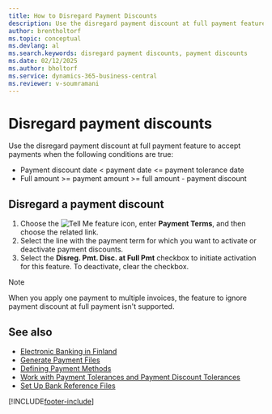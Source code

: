 ```yaml
---
title: How to Disregard Payment Discounts
description: Use the disregard payment discount at full payment feature to accept payments when certain conditions are true.
author: brentholtorf
ms.topic: conceptual
ms.devlang: al
ms.search.keywords: disregard payment discounts, payment discounts
ms.date: 02/12/2025
ms.author: bholtorf
ms.service: dynamics-365-business-central
ms.reviewer: v-soumramani
---
```


# Disregard payment discounts

Use the disregard payment discount at full payment feature to accept payments when the following conditions are true:  

- Payment discount date < payment date <= payment tolerance date  
- Full amount >= payment amount >= full amount - payment discount  

## Disregard a payment discount  

1. Choose the ![Tell Me feature](../../media/ui-search/search_small.png "Tell me what you want to do") icon, enter **Payment Terms**, and then choose the related link.  
1. Select the line with the payment term for which you want to activate or deactivate payment discounts.  
1. Select the **Disreg. Pmt. Disc. at Full Pmt** checkbox to initiate activation for this feature. To deactivate, clear the checkbox.  

> [!NOTE]  
> When you apply one payment to multiple invoices, the feature to ignore payment discount at full payment isn't supported.  

## See also

- [Electronic Banking in Finland](electronic-banking-in-finland.md)
- [Generate Payment Files](how-to-generate-payment-files.md)
- [Defining Payment Methods](../../finance-payment-methods.md)  
- [Work with Payment Tolerances and Payment Discount Tolerances](../../finance-payment-tolerance-and-payment-discount-tolerance.md)
- [Set Up Bank Reference Files](how-to-set-up-bank-reference-files.md)

[!INCLUDE[footer-include](../../includes/footer-banner.md)]
